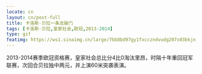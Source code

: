 ```yaml
---
locate: cn
layout: cn/post-full
title: 卡洛斯·贝拉一条龙破门
tags: [卡洛斯·贝拉,皇家社会,欧冠,2013-2014]
type: gif
featimg: https://ws1.sinaimg.cn/large/7bb8bd97gy1fxcczndvudg207s03bkjn.gif
---
```


2013-2014赛季欧冠资格赛，皇家社会总比分4比0淘汰里昂，时隔十年重回冠军联赛，次回合贝拉独中两元，并上演60米突袭表演。